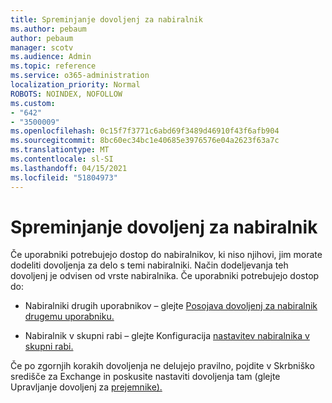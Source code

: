 ```yaml
---
title: Spreminjanje dovoljenj za nabiralnik
ms.author: pebaum
author: pebaum
manager: scotv
ms.audience: Admin
ms.topic: reference
ms.service: o365-administration
localization_priority: Normal
ROBOTS: NOINDEX, NOFOLLOW
ms.custom:
- "642"
- "3500009"
ms.openlocfilehash: 0c15f7f3771c6abd69f3489d46910f43f6afb904
ms.sourcegitcommit: 8bc60ec34bc1e40685e3976576e04a2623f63a7c
ms.translationtype: MT
ms.contentlocale: sl-SI
ms.lasthandoff: 04/15/2021
ms.locfileid: "51804973"
---
```

# <a name="changing-permissions-on-a-mailbox"></a>Spreminjanje dovoljenj za nabiralnik

Če uporabniki potrebujejo dostop do nabiralnikov, ki niso njihovi, jim morate dodeliti dovoljenja za delo s temi nabiralniki. Način dodeljevanja teh dovoljenj je odvisen od vrste nabiralnika. Če uporabniki potrebujejo dostop do:
  
- Nabiralniki drugih uporabnikov – glejte [Posojava dovoljenj za nabiralnik drugemu uporabniku.](https://docs.microsoft.com/microsoft-365/admin/add-users/give-mailbox-permissions-to-another-user)
    
- Nabiralnik v skupni rabi – glejte Konfiguracija [nastavitev nabiralnika v skupni rabi.](https://docs.microsoft.com/microsoft-365/admin/email/configure-a-shared-mailbox#add-or-remove-members)
    
Če po zgornjih korakih dovoljenja ne delujejo pravilno, pojdite v Skrbniško središče za Exchange in poskusite nastaviti dovoljenja tam (glejte Upravljanje dovoljenj za [prejemnike).](https://technet.microsoft.com/library/jj919240%28v=exchg.150%29.aspx)
  
